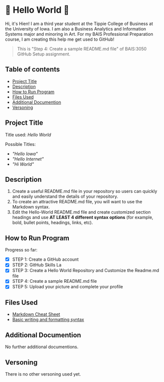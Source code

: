 # :dizzy: Hello World :dizzy:
Hi, it's Hien! I am a third year student at the Tippie College of Business at the University of Iowa. I am also a Business Analytics and Information Systems major and minoring in Art. For my BAIS Professional Preparation course, I am creating this help me get used to GitHub!

>This is "Step 4: Create a sample README.md file" of BAIS:3050 GitHub Setup assignment.
## Table of contents 
+ [Project Title](https://github.com/hienKtran/Hello-World/edit/main/README.md#project-title)
+ [Description](https://github.com/hienKtran/Hello-World/edit/main/README.md#description)
+ [How to Run Program](https://github.com/hienKtran/Hello-World/edit/main/README.md#how-to-run-program)
+ [Files Used](https://github.com/hienKtran/Hello-World/edit/main/README.md#files-used)
+ [Additional Documention](https://github.com/hienKtran/Hello-World/edit/main/README.md#additional-documention)
+ [Versoning](https://github.com/hienKtran/Hello-World/edit/main/README.md#versoning) 
## Project Title 
Title used: *Hello World*

Possible Titles:
  + *"Hello Iowa"*
  + *"Hello Internet"*
  + *"Hi World"*

## Description 
1. Create a useful README.md file in your repository so users can quickly and easily understand the details 
of your repository. 
2. To create an attractive README.md file, you will want to use the Markdown syntax. 
3. Edit the Hello-World README.md file and create customized section headings and use **AT LEAST 4 
different syntax options** (for example, bold, bullet points, headings, links, etc).

## How to Run Program
Progress so far:
- [x] STEP 1: Create a GitHub account 
- [x] STEP 2: GitHub Skills La
- [x] STEP 3: Create a Hello World Repository and Customize the Readme.md 
file
- [x] STEP 4: Create a sample README.md file
- [x] STEP 5: Upload your picture and complete your profile 
## Files Used 
+ [Markdown Cheat Sheet](https://www.markdownguide.org/cheat-sheet/)
+ [Basic writing and formatting syntax](https://docs.github.com/en/get-started/writing-on-github/getting-started-with-writing-and-formatting-on-github/basic-writing-and-formatting-syntax)
## Additional Documention 
No further additional documentions.
## Versoning 
There is no other versoning used yet.

